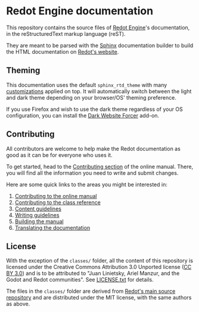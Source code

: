# Redot Engine documentation

This repository contains the source files of [Redot Engine](https://redotengine.org)'s documentation, in the reStructuredText markup language (reST).

They are meant to be parsed with the [Sphinx](https://www.sphinx-doc.org/) documentation builder to build the HTML documentation on [Redot's website](https://docs.redotengine.org).

## Theming

This documentation uses the default `sphinx_rtd_theme` with many
[customizations](_static/) applied on top. It will automatically switch between
the light and dark theme depending on your browser/OS' theming preference.

If you use Firefox and wish to use the dark theme regardless of your OS
configuration, you can install the
[Dark Website Forcer](https://addons.mozilla.org/en-US/firefox/addon/dark-mode-website-switcher/)
add-on.

## Contributing

All contributors are welcome to help make the Redot documentation as good as it can be for everyone who uses it.

To get started, head to the [Contributing section](https://docs.godotengine.org/en/latest/contributing/how_to_contribute.html) of the online manual. There, you will find all the information you need to write and submit changes.

Here are some quick links to the areas you might be interested in:

1. [Contributing to the online manual](https://docs.godotengine.org/en/latest/contributing/documentation/contributing_to_the_documentation.html)
2. [Contributing to the class reference](https://docs.godotengine.org/en/latest/contributing/documentation/updating_the_class_reference.html)
3. [Content guidelines](https://docs.godotengine.org/en/latest/contributing/documentation/content_guidelines.html)
4. [Writing guidelines](https://docs.godotengine.org/en/latest/contributing/documentation/docs_writing_guidelines.html)
5. [Building the manual](https://docs.godotengine.org/en/latest/contributing/documentation/building_the_manual.html)
6. [Translating the documentation](https://docs.godotengine.org/en/latest/contributing/documentation/editor_and_docs_localization.html)

## License

With the exception of the `classes/` folder, all the content of this repository is licensed under the Creative Commons Attribution 3.0 Unported license ([CC BY 3.0](https://creativecommons.org/licenses/by/3.0/)) and is to be attributed to "Juan Linietsky, Ariel Manzur, and the Godot and Redot communities".
See [LICENSE.txt](/LICENSE.txt) for details.

The files in the `classes/` folder are derived from [Redot's main source repository](https://github.com/Redot-Engine/redot-engine) and are distributed under the MIT license, with the same authors as above.
